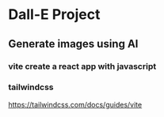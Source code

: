 # Dall-E Project

## Generate images using AI

### vite create a react app with javascript

### tailwindcss
https://tailwindcss.com/docs/guides/vite